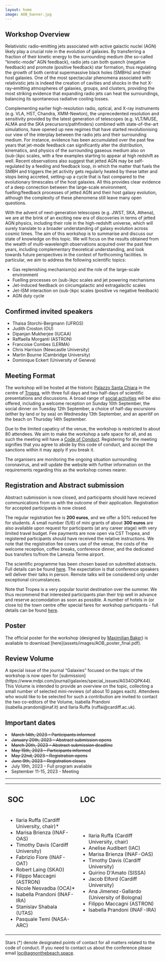 ```yaml
---
layout: home
image: AOB_banner.jpg
---
```


<h2>Workshop Overview</h2>

Relativistic radio-emitting jets associated with active galactic nuclei (AGN) likely play a crucial role in the evolution of galaxies. By transferring a fraction of their kinetic energy to the surrounding medium (the so-called “kinetic-mode” AGN feedback), radio jets can both quench (negative feedback) and promote (positive feedback) star formation, thus regulating the growth of both central supermassive black holes (SMBHs) and their host galaxies. One of the most spectacular phenomena associated with relativistic jets is indeed the creation of cavities and shocks in the hot X-ray-emitting atmospheres of galaxies, groups, and clusters, providing the most striking evidence that expanding radio jets can heat the surroundings, balancing its spontaneous radiative cooling losses. 

Complementing earlier high-resolution radio, optical, and X-ray instruments (e.g. VLA, HST, Chandra, XMM-Newton), the unprecedented resolution and sensitivity provided by the latest generation of telescopes (e.g. VLT/MUSE, ALMA and the SKA precursors/pathfinders) combined with state-of-the-art simulations, have opened up new regimes that have started revolutionising our view of the interplay between the radio jets and their surrounding medium. For instance, evidence has been accumulated over the past few years that jet-mode feedback can significantly alter the distribution, kinematics, and physics of the surrounding gaseous medium also on (sub-)kpc scales, with a few examples starting to appear at high redshift as well. Recent observations also suggest that jetted AGN may be self-regulated by a feeding and feedback loop, in which the matter that fuels the SMBH and triggers the jet activity gets regularly heated by these latter and stops being accreted, setting-up a cycle that is fast compared to the evolutionary timescales of the host galaxies. All this provides clear evidence of a deep connection between the large-scale environment, fuelling/feedback processes of jetted AGN and their host galaxy evolution, although the complexity of these phenomena still leave many open questions. 

With the advent of next-generation telescopes (e.g. JWST, SKA, Athena), we are at the brink of an exciting new era of discoveries in terms of jetted AGN physics, including their role in the high-redshift universe, which will surely translate to a broader understanding of galaxy evolution across cosmic times. The aim of this workshop is to summarise and discuss our state of knowledge on this topic. We will focus on the results obtained from the wealth of multi-wavelength observations acquired over the past few years, including complementary theoretical understanding, and look towards future perspectives in the context of forthcoming facilities. In particular, we aim to address the following scientific topics:

- Gas replenishing mechanism(s) and the role of the large-scale environment
- Fuelling processes on (sub-)kpc scales and jet powering mechanisms
- Jet-induced feedback on circumgalactic and extragalactic scales
- Jet-ISM interaction on (sub-)kpc scales (positive vs negative feedback)
- AGN duty cycle

<h2>Confirmed invited speakers</h2>

- Thaisa Storchi-Bergmann (UFRGS)
- Judith Croston (OU)
- Dipanjan Mukherjee (IUCAA)
- Raffaella Morganti (ASTRON)
- Francoise Combes (LERMA)
- Chris Harrison (Newcastle University)  
- Martin Bourne (Cambridge University)
- Dominique Eckert (University of Geneva)

<h2>Meeting Format</h2>

The workshop will be hosted at the historic [Palazzo Santa Chiara](/rooms/Palazzo-Santa-Chiara/) in the centre of [Tropea](/rooms/Tropea/), with three full days and two half-days of scientific presentations and discussions. A broad range of [social activities](/socialprogram/)  will be also offered, including a welcome reception on Sunday 10th September, the social dinner on Tuesday 12th September, a choice of half-day excursions (either by land or by sea) on Wednesday 13th September, and an aperitif on the beach on Thursday 14th September.

Due to the limited capaticy of the venue, the workshop is restricted to about 80 attendees. We aim to make the workshop a safe space for all, and as such the meeting will have a [Code of Conduct](/coc/). Registering for the meeting signifies that you agree to abide by this code of conduct, and accept the sanctions within it may apply if you break it. 

The organisers are monitoring the ongoing situation surrounding coronavirus, and will update the website with further information on the requirements regarding this as the workshop comes nearer. 


<h2>Registration and Abstract submission</h2>

Abstract submission is now closed, and participants should have recieved communications from us with the outcome of their application. Registration for accepted participants is now closed.

The regular registration fee is <b>200 euros</b>, and we offer a 50% reduced fee for students. A small number (5/6) of mini grants of about <b>300 euros</b> are also available upon request for participants (at any career stage) with very limited travel budget. Fee payments are now open via CST Tropea, and registered participants should have received the relative instructions. We note that the registration fee covers use of the venue, the costs of the welcome reception, coffee breaks, conference dinner, and the dedicated bus transfers to/from the Lamezia Terme airport. 

The scientific programme has been chosen based on submitted abstracts. Full details can be found [here](/program/index). The expectation is that conference speakers will deliver their talks in person. Remote talks will be considered only under exceptional circumstances. 

Note that Tropea is a very popular tourist destination over the summer. We thus recommend that interested participants plan their trip well in advance and reserve accomodation as soon as possible. A number of hotels in (or close to) the town centre offer special fares for workshop participants - full details can be found [here](/rooms/Tropea).

<h2>Poster</h2>
The official poster for the workshop (designed by <a href="mailto:BakerMK@cardiff.ac.uk">Maximilian Baker</a>) is avaliable to download [here](assets/images/AOB_poster_final.pdf).

<h2>Review Volume</h2>
A special issue of the journal “Galaxies” focused on the topic of the workshop is now open for [submission](https://www.mdpi.com/journal/galaxies/special_issues/A034OQPK44). This Volume is intended to provide an overview on the topic, collecting a small number of selected mini-reviews (of about 10 pages each). Attendees who would like to be selected for such a contribution are invited to contact the two co-editors of the Volume, Isabella Prandoni (isabella.prandoni@inaf.it) and Ilaria Ruffa (ruffai@cardiff.ac.uk).

<h2>Important dates</h2>

<li><s>March 14th, 2023 - Participants informed</s></li>
<li><s>January 20th, 2023 - Abstract submission opens</s></li>
<li><s>March 20th, 2023 - Abstract submission deadline</s></li>
<li><s>May 15th, 2023 - Participants informed</s></li>
<li><s>May 22nd, 2023 - Registration opens</s></li>
<li><s>June 9th, 2023 - Registration closes</s></li>
<li>July 19th, 2023 - Full program avaliable</li>
<li>September 11-15, 2023 - Meeting</li>

<!-- <h2>Tweeting the Meeting</h2>

Nullam a nunc felis. Aenean nec metus sed elit feugiat elementum sed ut quam. Maecenas dignissim augue nec sollicitudin sagittis. Donec sagittis dolor non tincidunt eleifend. Donec vel nibh et leo pretium dignissim. Nulla vehicula arcu velit, ac facilisis turpis fermentum ac. Integer at tempus sem, in vehicula magna. Ut tempor est nec nisl imperdiet porttitor sit amet maximus massa. -->


<hr>
<table style='width: 100%'><tr><td>
<h2>SOC</h2></td><td><h2>LOC</h2></td></tr><tr><td>
<ul>
  <li>Ilaria Ruffa (Cardiff University, chair)*</li>
  <li>Marisa Brienza (INAF-OAS)</li>
  <li>Timothy Davis (Cardiff University)</li>
  <li>Fabrizio Fiore (INAF-OAT)</li>
  <li>Robert Laing (SKAO)</li>
  <li>Filippo Maccagni (ASTRON)</li>
  <li>Nicole Nesvadba (OCA)*</li>
  <li>Isabella Prandoni (INAF-IRA)</li>
  <li>Stanislav Shabala (UTAS)</li>
  <li>Pasquale Temi (NASA-ARC)</li>
</ul> 
</td><td>
<ul>
  <li>Ilaria Ruffa (Cardiff University, chair)</li>
  <li>Anelise Audibert (IAC)</li>
  <li>Marisa Brienza (INAF-OAS)</li>
  <li>Timothy Davis (Cardiff University)</li>
  <li>Quirino D'Amato (SISSA)</li>
  <li>Jacob Elford (Cardiff University)</li>
  <li>Ana Jimenez-Gallardo (University of Bologna)</li>
  <li>Filippo Maccagni (ASTRON)</li>  
  <li>Isabella Prandoni (INAF-IRA)</li>  
</ul> 
</td></tr></table>
Stars (*) denote designated points of contact for all matters related to the code of conduct. If you need to contact us about the conference please email <a href="mailto:loc@agnonthebeach.space">loc@agnonthebeach.space</a>.
